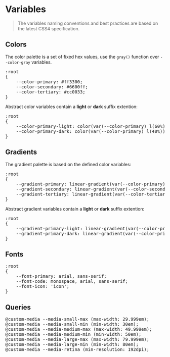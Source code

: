 Variables
=========

> The variables naming conventions and best practices are based on the latest CSS4 specification.


Colors
------

The color palette is a set of fixed hex values, use the <code>gray()</code> function over <code>--color-gray</code> variables.

<pre>
:root
{
	--color-primary: #ff3300;
	--color-secondary: #6600ff;
	--color-tertiary: #cc0033;
}
</pre>

Abstract color variables contain a **light** or **dark** suffix extention:

<pre>
:root
{
	--color-primary-light: color(var(--color-primary) l(60%));
	--color-primary-dark: color(var(--color-primary) l(40%));
}
</pre>


Gradients
---------

The gradient palette is based on the defined color variables:

<pre>
:root
{
	--gradient-primary: linear-gradient(var(--color-primary), var(--color-primary-light));
	--gradient-secondary: linear-gradient(var(--color-secondary), var(--color-secondary-dark));
	--gradient-tertiary: linear-gradient(var(--color-tertiary-light), var(--color-tertiary-dark));
}
</pre>

Abstract gradient variables contain a **light** or **dark** suffix extention:

<pre>
:root
{
	--gradient-primary-light: linear-gradient(var(--color-primary), var(--color-primary) l(70%));
	--gradient-primary-dark: linear-gradient(var(--color-primary), var(--color-primary) l(30%));
}
</pre>


Fonts
-----

<pre>
:root
{
	--font-primary: arial, sans-serif;
	--font-code: monospace, arial, sans-serif;
	--font-icon: 'icon';
}
</pre>


Queries
-------

<pre>
@custom-media --media-small-max (max-width: 29.999em);
@custom-media --media-small-min (min-width: 30em);
@custom-media --media-medium-max (max-width: 49.999em);
@custom-media --media-medium-min (min-width: 50em);
@custom-media --media-large-max (max-width: 79.999em);
@custom-media --media-large-min (min-width: 80em);
@custom-media --media-retina (min-resolution: 192dpi);
</pre>
